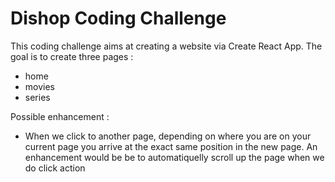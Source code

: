 # Dishop Coding Challenge

This coding challenge aims at creating a website via Create React App. The goal is to create three pages : 
  - home
  - movies
  - series 
  
Possible enhancement :
  - When we click to another page, depending on where you are on your current page you arrive at the exact same position in the new page. An enhancement would be be to     automatiquelly scroll up the page when we do click action
